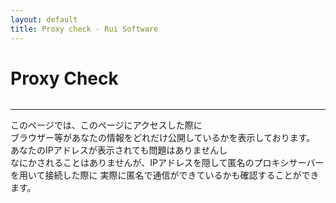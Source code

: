 ```yaml
---
layout: default
title: Proxy check - Rui Software
---
```

# Proxy Check

<div id="proxy_result">
<div><img src="//res.primasm.com/img/loading.gif" alt="" /></div>
</div>

----

このページでは、このページにアクセスした際に<br /> ブラウザー等があなたの情報をどれだけ公開しているかを表示しております。
あなたのIPアドレスが表示されても問題はありませんし<br /> なにかされることはありませんが、IPアドレスを隠して匿名のプロキシサーバーを用いて接続した際に
実際に匿名で通信ができているかも確認することができます。


<script type="text/javascript">// <![CDATA[
$(function()
{
  var url = "//api.primasm.com/env/";

  $.ajax({
    type: "GET",
    url: url,
    dataType:"jsonp",
    jsonpCallback: 'response',
    cache:false, 
    headers: {
        'X-Alt-Referer': document.referrer 
    },
    success: function(data) {
     console.log(data);
      var date = new Date();
      var proxyInfo = $("<ul>");
      for (var i = 0; i < data.ProxyEnv.length; i++) {
        proxyInfo.append($("<li>")
         .append($("<label>").attr("title", data.ProxyEnv[i].Description).html(data.ProxyEnv[i].Title))
         .append($("<label>").html(data.ProxyEnv[i].Value).css("color", data.ProxyEnv[i].FontColor))
        )
      }
      for (var i = 0; i < data.DoubtProxyEnv.length; i++) {
        proxyInfo.append($("<li>")
         .append($("<label>").attr("title", data.DoubtProxyEnv[i].Description).html(data.DoubtProxyEnv[i].Title))
         .append($("<label>").html(data.DoubtProxyEnv[i].Value).css("color", data.DoubtProxyEnv[i].FontColor))
        )
      }
      for (var i = 0; i < data.NonProxyEnv.length; i++) {
        proxyInfo.append($("<li>")
         .append($("<label>").attr("title", data.NonProxyEnv[i].Description).html(data.NonProxyEnv[i].Title))
         .append($("<label>").html(data.NonProxyEnv[i].Value).css("color", data.NonProxyEnv[i].FontColor))
        )
      }

      var infoArea = $();
      infoArea = infoArea.add($("<label>").html("取得時間 : " + date.getFullYear() + "年" + ("00" + (date.getMonth() + 1)).slice(-2) + "月" + ("00" + date.getDate()).slice(-2) + "日" + ("00" + date.getHours()).slice(-2) + "時" + ("00" + date.getMinutes()).slice(-2) + "分" + ("00" + date.getSeconds()).slice(-2) + "秒"))
       .add($("<hr>"))
       .add($("<ul>")
        .append($("<li>")
         .append($("<label>").attr("title", data.Host.Description).html(data.Host.Title))
         .append($("<label>").html(data.Host.Value).css("color", data.Host.FontColor))
        )
        .append($("<li>")
         .append($("<label>").attr("title", data.Address.Description).html(data.Address.Title))
         .append($("<label>").html(data.Address.Value).css("color", data.Address.FontColor))
        )
        .append($("<li>")
         .append($("<label>").attr("title", data.UserAgent.Description).html(data.UserAgent.Title))
         .append($("<label>").html(data.UserAgent.Value).css("color", data.UserAgent.FontColor))
        )
        .append($("<li>")
         .append($("<label>").attr("title", data.AcceptContentsType.Description).html(data.AcceptContentsType.Title))
         .append($("<label>").html(data.AcceptContentsType.Value).css("color", data.AcceptContentsType.FontColor))
        )
        .append($("<li>")
         .append($("<label>").attr("title", data.AcceptLang.Description).html(data.AcceptLang.Title))
         .append($("<label>").html(data.AcceptLang.Value).css("color", data.AcceptLang.FontColor))
        )
        .append($("<li>")
         .append($("<label>").attr("title", data.AcceptEncoding.Description).html(data.AcceptEncoding.Title))
         .append($("<label>").html(data.AcceptEncoding.Value).css("color", data.AcceptEncoding.FontColor))
        )
       .add($("<hr>"))
       .add(proxyInfo)
       .add($("<hr>"))
       .add($("<label>").html(data.AnalyzeHost.Address + "  "))
       .add($("<a>").attr("title", data.AnalyzeHost.ToolTip).attr("href", data.AnalyzeHost.URL).html("Whois"))
       .add($("<br>"))
       .add($("<label>").html("プロキシサーバー匿名度判定：" + data.CheckResult))
       .add($("<br>"))
       .add($("<label>").html("総合評価：" + data.TotalResult))
       .add($("<br>"))
       .add($("<label>").html("国：" + data.Country + " " + data.Local))
       );

      $('#proxy_result').html("").append(infoArea);
    },
    error: function() {
      $('#proxy_result').html("取得ができませんでした。");
    }
  });
});
// ]]></script>
